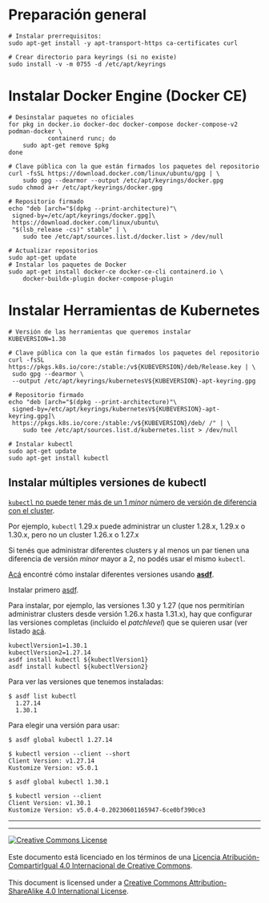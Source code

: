 # Preparación general

```
# Instalar prerrequisitos:
sudo apt-get install -y apt-transport-https ca-certificates curl

# Crear directorio para keyrings (si no existe)
sudo install -v -m 0755 -d /etc/apt/keyrings
```

# Instalar Docker Engine (Docker CE)

```
# Desinstalar paquetes no oficiales
for pkg in docker.io docker-doc docker-compose docker-compose-v2 podman-docker \
           containerd runc; do
    sudo apt-get remove $pkg
done

# Clave pública con la que están firmados los paquetes del repositorio
curl -fsSL https://download.docker.com/linux/ubuntu/gpg | \
    sudo gpg --dearmor --output /etc/apt/keyrings/docker.gpg
sudo chmod a+r /etc/apt/keyrings/docker.gpg

# Repositorio firmado
echo "deb [arch="$(dpkg --print-architecture)"\
 signed-by=/etc/apt/keyrings/docker.gpg]\
 https://download.docker.com/linux/ubuntu\
 "$(lsb_release -cs)" stable" | \
    sudo tee /etc/apt/sources.list.d/docker.list > /dev/null

# Actualizar repositorios
sudo apt-get update
# Instalar los paquetes de Docker
sudo apt-get install docker-ce docker-ce-cli containerd.io \
    docker-buildx-plugin docker-compose-plugin
```

# Instalar Herramientas de Kubernetes

```
# Versión de las herramientas que queremos instalar
KUBEVERSION=1.30

# Clave pública con la que están firmados los paquetes del repositorio
curl -fsSL https://pkgs.k8s.io/core:/stable:/v${KUBEVERSION}/deb/Release.key | \
 sudo gpg --dearmor \
 --output /etc/apt/keyrings/kubernetesV${KUBEVERSION}-apt-keyring.gpg

# Repositorio firmado
echo "deb [arch="$(dpkg --print-architecture)"\
 signed-by=/etc/apt/keyrings/kubernetesV${KUBEVERSION}-apt-keyring.gpg]\
 https://pkgs.k8s.io/core:/stable:/v${KUBEVERSION}/deb/ /" | \
    sudo tee /etc/apt/sources.list.d/kubernetes.list > /dev/null

# Instalar kubectl
sudo apt-get update
sudo apt-get install kubectl

```

## Instalar múltiples versiones de kubectl

[`kubectl` no puede tener más de un 1 _minor_ número de versión de diferencia
con el cluster](https://kubernetes.io/releases/version-skew-policy/#kubectl).

Por ejemplo, `kubectl` 1.29.x puede administrar un cluster 1.28.x, 1.29.x o
1.30.x, pero no un cluster 1.26.x o 1.27.x

Si tenés que administrar diferentes clusters y al menos un par tienen una
diferencia de versión _minor_ mayor a 2, no podés usar el mismo `kubectl`.

[Acá](https://faun.pub/using-different-kubectl-versions-with-multiple-kubernetes-clusters-a3ad8707b87b)
encontré cómo instalar diferentes versiones usando **[asdf](../Linux/asdf.md)**.

Instalar primero [asdf](../Linux/asdf.md).

Para instalar, por ejemplo, las versiones 1.30 y 1.27 (que nos permitirían
administrar clusters desde versión 1.26.x hasta 1.31.x), hay que configurar las
versiones completas (incluido el _patchlevel_) que se quieren usar (ver listado
[acá](https://kubernetes.io/releases/).
```
kubectlVersion1=1.30.1
kubectlVersion2=1.27.14
asdf install kubectl ${kubectlVersion1}
asdf install kubectl ${kubectlVersion2}
```

Para ver las versiones que tenemos instaladas:
```
$ asdf list kubectl
  1.27.14
  1.30.1
```

Para elegir una versión para usar:
```
$ asdf global kubectl 1.27.14

$ kubectl version --client --short
Client Version: v1.27.14
Kustomize Version: v5.0.1

$ asdf global kubectl 1.30.1

$ kubectl version --client
Client Version: v1.30.1
Kustomize Version: v5.0.4-0.20230601165947-6ce0bf390ce3

```

___
<!-- LICENSE -->
___
<a rel="licencia" href="https://creativecommons.org/licenses/by-sa/4.0/deed.es">
<img alt="Creative Commons License" style="border-width:0"
src="https://i.creativecommons.org/l/by-sa/4.0/88x31.png" /></a>
<br /><br />
Este documento está licenciado en los términos de una <a rel="licencia"
href="https://creativecommons.org/licenses/by-sa/4.0/deed.es">
Licencia Atribución-CompartirIgual 4.0 Internacional de Creative Commons</a>.
<br /><br />
This document is licensed under a <a rel="license"
href="https://creativecommons.org/licenses/by-sa/4.0/deed.en">
Creative Commons Attribution-ShareAlike 4.0 International License</a>.
<!-- END -->
